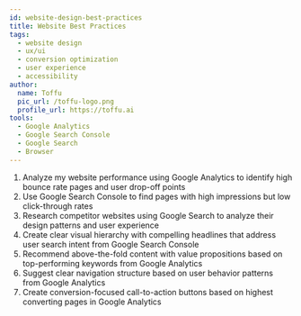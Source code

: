 ```yaml
---
id: website-design-best-practices
title: Website Best Practices
tags:
  - website design
  - ux/ui
  - conversion optimization
  - user experience
  - accessibility
author:
  name: Toffu
  pic_url: /toffu-logo.png
  profile_url: https://toffu.ai
tools:
  - Google Analytics
  - Google Search Console
  - Google Search
  - Browser
---
```


1. Analyze my website performance using Google Analytics to identify high bounce rate pages and user drop-off points
2. Use Google Search Console to find pages with high impressions but low click-through rates
3. Research competitor websites using Google Search to analyze their design patterns and user experience
4. Create clear visual hierarchy with compelling headlines that address user search intent from Google Search Console
5. Recommend above-the-fold content with value propositions based on top-performing keywords from Google Analytics
6. Suggest clear navigation structure based on user behavior patterns from Google Analytics
7. Create conversion-focused call-to-action buttons based on highest converting pages in Google Analytics 